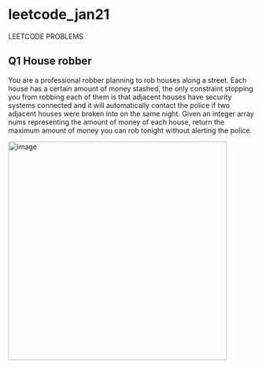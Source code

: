 # leetcode_jan21
LEETCODE PROBLEMS
## Q1 House robber
You are a professional robber planning to rob houses along a street. Each house has a certain amount of money stashed, the only constraint stopping you from robbing each of them is that adjacent houses have security systems connected and it will automatically contact the police if two adjacent houses were broken into on the same night.
Given an integer array nums representing the amount of money of each house, return the maximum amount of money you can rob tonight without alerting the police.

<img width="444" alt="image" src="https://github.com/Poorvaahuja/leetcode_jan21/assets/122693422/a969b86b-c4c3-4f14-8ebf-56f99957275a">
